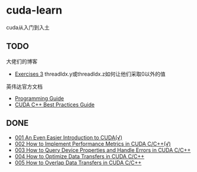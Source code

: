 # cuda-learn

cuda从入门到入土

## TODO

大佬们的博客


- [Exercises 3](https://developer.nvidia.com/blog/even-easier-introduction-cuda/) threadIdx.y或threadIdx.z如何让他们采取0以外的值


英伟达官方文档
- [Programming Guide](https://docs.nvidia.com/cuda/cuda-c-programming-guide/index.html)
- [CUDA C++ Best Practices Guide](https://docs.nvidia.com/cuda/cuda-c-best-practices-guide/index.html)

## DONE

- [001 An Even Easier Introduction to CUDA(√)](https://developer.nvidia.com/blog/even-easier-introduction-cuda/)
- [002 How to Implement Performance Metrics in CUDA C/C++(√)](https://developer.nvidia.com/blog/how-implement-performance-metrics-cuda-cc/)
- [003 How to Query Device Properties and Handle Errors in CUDA C/C++](https://developer.nvidia.com/blog/how-query-device-properties-and-handle-errors-cuda-cc/)
- [004 How to Optimize Data Transfers in CUDA C/C++](https://developer.nvidia.com/blog/how-optimize-data-transfers-cuda-cc/)
- [005 How to Overlap Data Transfers in CUDA C/C++](https://developer.nvidia.com/blog/how-overlap-data-transfers-cuda-cc/)